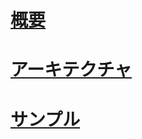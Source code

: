 # [概要](sql-graph-overview.md)
# [アーキテクチャ](sql-graph-architecture.md)  
# [サンプル](sql-graph-sample.md)
